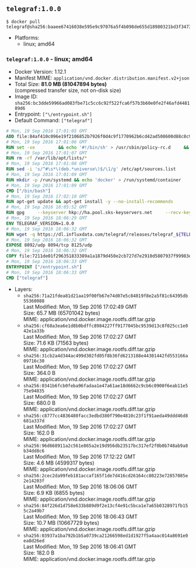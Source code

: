 ## `telegraf:1.0.0`

```console
$ docker pull telegraf@sha256:baaee67416038e595e9c97076a5f4b098de655d18980321bd3f3473067f189f2
```

-	Platforms:
	-	linux; amd64

### `telegraf:1.0.0` - linux; amd64

-	Docker Version: 1.12.1
-	Manifest MIME: `application/vnd.docker.distribution.manifest.v2+json`
-	Total Size: **81.0 MB (81047894 bytes)**  
	(compressed transfer size, not on-disk size)
-	Image ID: `sha256:bc3dde59966ad083fbe71c5cc6c92f522fca6f57b3b60e0fe2f46afd448189d6`
-	Entrypoint: `["\/entrypoint.sh"]`
-	Default Command: `["telegraf"]`

```dockerfile
# Mon, 19 Sep 2016 17:01:05 GMT
ADD file:84af410c096e19f2106852b7926f0d4c9f1770962b6cd42ad508600d88c8c975 in / 
# Mon, 19 Sep 2016 17:01:06 GMT
RUN set -xe 		&& echo '#!/bin/sh' > /usr/sbin/policy-rc.d 	&& echo 'exit 101' >> /usr/sbin/policy-rc.d 	&& chmod +x /usr/sbin/policy-rc.d 		&& dpkg-divert --local --rename --add /sbin/initctl 	&& cp -a /usr/sbin/policy-rc.d /sbin/initctl 	&& sed -i 's/^exit.*/exit 0/' /sbin/initctl 		&& echo 'force-unsafe-io' > /etc/dpkg/dpkg.cfg.d/docker-apt-speedup 		&& echo 'DPkg::Post-Invoke { "rm -f /var/cache/apt/archives/*.deb /var/cache/apt/archives/partial/*.deb /var/cache/apt/*.bin || true"; };' > /etc/apt/apt.conf.d/docker-clean 	&& echo 'APT::Update::Post-Invoke { "rm -f /var/cache/apt/archives/*.deb /var/cache/apt/archives/partial/*.deb /var/cache/apt/*.bin || true"; };' >> /etc/apt/apt.conf.d/docker-clean 	&& echo 'Dir::Cache::pkgcache ""; Dir::Cache::srcpkgcache "";' >> /etc/apt/apt.conf.d/docker-clean 		&& echo 'Acquire::Languages "none";' > /etc/apt/apt.conf.d/docker-no-languages 		&& echo 'Acquire::GzipIndexes "true"; Acquire::CompressionTypes::Order:: "gz";' > /etc/apt/apt.conf.d/docker-gzip-indexes 		&& echo 'Apt::AutoRemove::SuggestsImportant "false";' > /etc/apt/apt.conf.d/docker-autoremove-suggests
# Mon, 19 Sep 2016 17:01:07 GMT
RUN rm -rf /var/lib/apt/lists/*
# Mon, 19 Sep 2016 17:01:08 GMT
RUN sed -i 's/^#\s*\(deb.*universe\)$/\1/g' /etc/apt/sources.list
# Mon, 19 Sep 2016 17:01:09 GMT
RUN mkdir -p /run/systemd && echo 'docker' > /run/systemd/container
# Mon, 19 Sep 2016 17:01:09 GMT
CMD ["/bin/bash"]
# Mon, 19 Sep 2016 17:02:10 GMT
RUN apt-get update && apt-get install -y --no-install-recommends 		ca-certificates 		curl 		wget 	&& rm -rf /var/lib/apt/lists/*
# Mon, 19 Sep 2016 18:05:52 GMT
RUN gpg     --keyserver hkp://ha.pool.sks-keyservers.net     --recv-keys 05CE15085FC09D18E99EFB22684A14CF2582E0C5
# Mon, 19 Sep 2016 18:06:29 GMT
ENV TELEGRAF_VERSION=1.0.0
# Mon, 19 Sep 2016 18:06:32 GMT
RUN wget -q https://dl.influxdata.com/telegraf/releases/telegraf_${TELEGRAF_VERSION}_amd64.deb.asc &&     wget -q https://dl.influxdata.com/telegraf/releases/telegraf_${TELEGRAF_VERSION}_amd64.deb &&     gpg --batch --verify telegraf_${TELEGRAF_VERSION}_amd64.deb.asc telegraf_${TELEGRAF_VERSION}_amd64.deb &&     dpkg -i telegraf_${TELEGRAF_VERSION}_amd64.deb &&     rm -f telegraf_${TELEGRAF_VERSION}_amd64.deb*
# Mon, 19 Sep 2016 18:06:32 GMT
EXPOSE 8092/udp 8094/tcp 8125/udp
# Mon, 19 Sep 2016 18:06:32 GMT
COPY file:7211de01f296351833389a1a1879d450e2cb727d7e2910d5807937f99983edf7 in /entrypoint.sh 
# Mon, 19 Sep 2016 18:06:33 GMT
ENTRYPOINT ["/entrypoint.sh"]
# Mon, 19 Sep 2016 18:06:33 GMT
CMD ["telegraf"]
```

-	Layers:
	-	`sha256:71a21fdea81d21aa19f00fb67e74d07e5c84019f8e2a5f81c64395db55360088`  
		Last Modified: Mon, 19 Sep 2016 17:02:49 GMT  
		Size: 65.7 MB (65701042 bytes)  
		MIME: application/vnd.docker.image.rootfs.diff.tar.gzip
	-	`sha256:cf68a3ea6e1d8b0bdffc8984227ff9177045bc9539d13c8f025cc1e042e1a33b`  
		Last Modified: Mon, 19 Sep 2016 17:02:27 GMT  
		Size: 71.6 KB (71563 bytes)  
		MIME: application/vnd.docker.image.rootfs.diff.tar.gzip
	-	`sha256:31cb2a4d344ac499d302fd05f8b36fd6213188e44301442fd553166a09716c30`  
		Last Modified: Mon, 19 Sep 2016 17:02:27 GMT  
		Size: 364.0 B  
		MIME: application/vnd.docker.image.rootfs.diff.tar.gzip
	-	`sha256:0341b6fcb0feba96fadaa1e47a61ae18d6662c9cb6c0900f6eab11e575e94835`  
		Last Modified: Mon, 19 Sep 2016 17:02:27 GMT  
		Size: 680.0 B  
		MIME: application/vnd.docker.image.rootfs.diff.tar.gzip
	-	`sha256:c8777cc4836480facc3edbd380f790e4810c23f1f91aeda49ddd46d8681a337d`  
		Last Modified: Mon, 19 Sep 2016 17:02:27 GMT  
		Size: 162.0 B  
		MIME: application/vnd.docker.image.rootfs.diff.tar.gzip
	-	`sha256:96d668911a2c561e865a2e19d956db23517bc317ef2f0b0b748ab9a8b34dd8c6`  
		Last Modified: Mon, 19 Sep 2016 17:12:22 GMT  
		Size: 4.6 MB (4599317 bytes)  
		MIME: application/vnd.docker.image.rootfs.diff.tar.gzip
	-	`sha256:2cec2da99feb181accaf165f1de7d416cd26164cc80223e72857085e2e14203f`  
		Last Modified: Mon, 19 Sep 2016 18:06:06 GMT  
		Size: 6.9 KB (6855 bytes)  
		MIME: application/vnd.docker.image.rootfs.diff.tar.gzip
	-	`sha256:84f226d1d758e633b889d9f2e13cf4e91c5bca1e7a65b0328971fb155c2a49b7`  
		Last Modified: Mon, 19 Sep 2016 18:06:43 GMT  
		Size: 10.7 MB (10667729 bytes)  
		MIME: application/vnd.docker.image.rootfs.diff.tar.gzip
	-	`sha256:03937a1ba792b1b5a0739ca21266598ed1d1927f5a4aac014a8691e0ea8d26ed`  
		Last Modified: Mon, 19 Sep 2016 18:06:41 GMT  
		Size: 182.0 B  
		MIME: application/vnd.docker.image.rootfs.diff.tar.gzip
